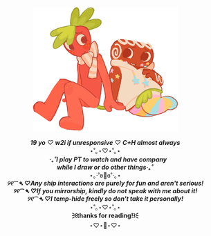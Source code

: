 <p align="center"><img src="h.png" width="335"/>
</div>
<p align="center">
  <b><i>19 yo</b> ♡ <b>w2i if unresponsive</b> ♡ <b>C+H almost always</b></i><br>
⋆˚｡⋆♡⋆˚｡⋆<br>
  ㅤ<b><i>‧₊˚I play PT to watch and have company<br> 
while I draw or do other things‧₊˚</i></b><br>
  ⋆｡‧˚ʚ🍓ɞ˚‧｡⋆<br>
  <b><i>୨୧⁀➴ ♡Any ship interactions are purely for fun and aren't serious!</i><br>
  <i>୨୧⁀➴ ♡If you mirrorship, kindly do not speak with me about it!</i><br>
  <i>୨୧⁀➴ ♡I temp-hide freely so don't take it personally!</i></b><br>
⋆˚｡⋆♡⋆˚｡⋆<br>
<b>    🗦꒰thanks for reading!꒱🗧</b><br>
  ⋆♡⋆🍓⋆♡⋆<br>
